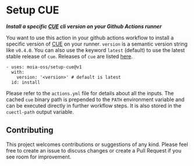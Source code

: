 # Setup CUE

***Install a specific [CUE](https://github.com/cue-lang/cue) cli version on your Github Actions runner***

You want to use this action in your github actions workflow to install a specific version of [CUE](https://github.com/cue-lang/cue) on your runner. `version` is a semantic version string like `v0.4.0`. You can also use the keyword `latest` (default) to use the latest stable release of `cue`. Releases of `cue` are listed [here](https://github.com/cue-lang/cue/releases).

```
- uses: moia-oss/setup-cue@v1
  with:
    version: '<version>' # default is latest
  id: install
```

Please refer to the `actions.yml` file for details about all the inputs. The cached `cue` binary path is prepended to the `PATH` environment variable and can be executed directly in further workflow steps. It is also stored in the `cuectl-path` output variable.

## Contributing

This project welcomes contributions or suggestions of any kind. Please feel free to create an issue to discuss changes or create a Pull Request if you see room for improvement.
